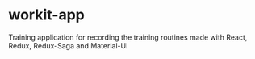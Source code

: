 # workit-app
Training application for recording the training routines made with React, Redux, Redux-Saga and Material-UI
